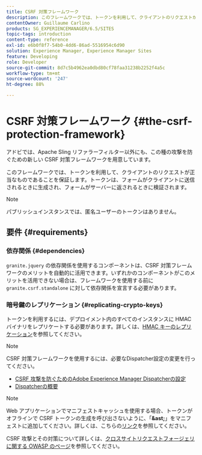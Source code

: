 ```yaml
---
title: CSRF 対策フレームワーク
description: このフレームワークでは、トークンを利用して、クライアントのリクエストが正当なものであることを保証します
contentOwner: Guillaume Carlino
products: SG_EXPERIENCEMANAGER/6.5/SITES
topic-tags: introduction
content-type: reference
exl-id: e6b0f8f7-54b0-4dd6-86ad-5516954c6d90
solution: Experience Manager, Experience Manager Sites
feature: Developing
role: Developer
source-git-commit: 8d7c5b4962ea0dbd80cf78faa31238b2252f4a5c
workflow-type: tm+mt
source-wordcount: '247'
ht-degree: 88%

---
```


# CSRF 対策フレームワーク {#the-csrf-protection-framework}

アドビでは、Apache Sling リファラーフィルター以外にも、この種の攻撃を防ぐための新しい CSRF 対策フレームワークを用意しています。

このフレームワークでは、トークンを利用して、クライアントのリクエストが正当なものであることを保証します。トークンは、フォームがクライアントに送信されるときに生成され、フォームがサーバーに返されるときに検証されます。

>[!NOTE]
>
>パブリッシュインスタンスでは、匿名ユーザーのトークンはありません。

## 要件 {#requirements}

### 依存関係 {#dependencies}

`granite.jquery` の依存関係を使用するコンポーネントは、CSRF 対策フレームワークのメリットを自動的に活用できます。いずれかのコンポーネントがこのメリットを活用できない場合は、フレームワークを使用する前に `granite.csrf.standalone` に対して依存関係を宣言する必要があります。

### 暗号鍵のレプリケーション {#replicating-crypto-keys}

トークンを利用するには、デプロイメント内のすべてのインスタンスに HMAC バイナリをレプリケートする必要があります。詳しくは、[HMAC キーのレプリケーション](/help/sites-administering/encapsulated-token.md#replicating-the-hmac-key)を参照してください。

>[!NOTE]
>
>CSRF 対策フレームワークを使用するには、必要なDispatcher設定の変更を行ってください。
>
>* [CSRF 攻撃を防ぐためのAdobe Experience Manager Dispatcherの設定 ](https://experienceleague.adobe.com/en/docs/experience-manager-dispatcher/using/configuring/configuring-dispatcher-to-prevent-csrf)
>* [Dispatcherの概要 ](https://experienceleague.adobe.com/ja/docs/experience-manager-dispatcher/using/dispatcher)

>[!NOTE]
>
>Web アプリケーションでマニフェストキャッシュを使用する場合、トークンがオフラインで CSRF トークンの生成を呼び出さないように、「**&amp;ast;**」をマニフェストに追加してください。詳しくは、こちらの[リンク](https://www.w3.org/TR/offline-webapps/)を参照してください。
>
CSRF 攻撃とその対策について詳しくは、[クロスサイトリクエストフォージェリに関する OWASP のページ](https://owasp.org/www-community/attacks/csrf)を参照してください。
